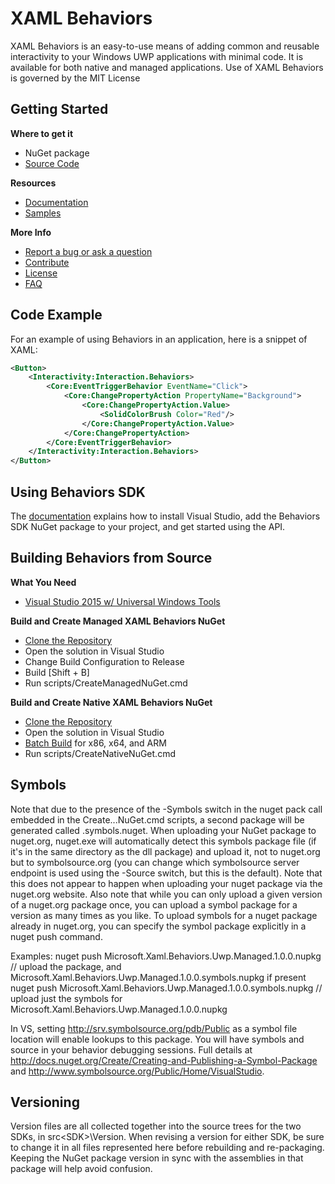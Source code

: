 # **XAML Behaviors**
XAML Behaviors is an easy-to-use means of adding common and reusable interactivity to your Windows UWP applications with minimal code. It is available for both native and managed applications. Use of XAML Behaviors is governed by the MIT License

Getting Started
-------------------
 **Where to get it**

 - NuGet package
 - [Source Code](https://github.com/Microsoft/XamlBehaviors)

**Resources**

 - [Documentation](https://github.com/Microsoft/XamlBehaviors/wiki)
 - [Samples](/samples)

**More Info**

 - [Report a bug or ask a question](https://github.com/Microsoft/XamlBehaviors/issues)
 - [Contribute](https://github.com/Microsoft/XamlBehaviors/blob/master/CONTRIBUTING.md)
 - [License](http://opensource.org/licenses/MIT)
 - [FAQ](https://github.com/Microsoft/XamlBehaviors/blob/master/FAQ.md)

Code Example
------------
For an example of using Behaviors in an application, here is a snippet of XAML:
```xml
<Button>
	<Interactivity:Interaction.Behaviors>
		<Core:EventTriggerBehavior EventName="Click">
			<Core:ChangePropertyAction PropertyName="Background">
				<Core:ChangePropertyAction.Value>
					<SolidColorBrush Color="Red"/>
				</Core:ChangePropertyAction.Value>
			</Core:ChangePropertyAction>
		</Core:EventTriggerBehavior>
	</Interactivity:Interaction.Behaviors>
</Button>
```
Using Behaviors SDK
-------------------
The [documentation](https://github.com/Microsoft/XamlBehaviors/wiki) explains how to install Visual Studio, add the Behaviors SDK NuGet package to your project, and get started using the API.

Building Behaviors from Source
------------------------------
**What You Need**

 - [Visual Studio 2015 w/ Universal Windows Tools](https://www.visualstudio.com/features/windows-apps-games-vs)
 
**Build and Create Managed XAML Behaviors NuGet**
 
 - [Clone the Repository](https://github.com/Microsoft/XamlBehaviors)
 - Open the solution in Visual Studio
 - Change Build Configuration to Release
 - Build [Shift + B]
 - Run scripts/CreateManagedNuGet.cmd 
 
**Build and Create Native XAML Behaviors NuGet**
 
 - [Clone the Repository](https://github.com/Microsoft/XamlBehaviors)
 - Open the solution in Visual Studio
 - [Batch Build](https://msdn.microsoft.com/en-us/library/169az28z(v=vs.90).aspx) for x86, x64, and ARM
 - Run scripts/CreateNativeNuGet.cmd 

Symbols
-------

Note that due to the presence of the -Symbols switch in the nuget pack call embedded in the Create...NuGet.cmd scripts, a second package will be generated called <package name>.symbols.nuget. When uploading your NuGet package to nuget.org, nuget.exe will automatically detect this symbols package file (if it's in the same directory as the dll package) and upload it, not to nuget.org but to symbolsource.org (you can change which symbolsource server endpoint is used using the -Source switch, but this is the default). Note that this does not appear to happen when uploading your nuget package via the nuget.org website. Also note that while you can only upload a given version of a nuget.org package once, you can upload a symbol package for a version as many times as you like. To upload symbols for a nuget package already in nuget.org, you can specify the symbol package explicitly in a nuget push <package> command.

Examples:
nuget push Microsoft.Xaml.Behaviors.Uwp.Managed.1.0.0.nupkg              // upload the package, and Microsoft.Xaml.Behaviors.Uwp.Managed.1.0.0.symbols.nupkg if present
nuget push Microsoft.Xaml.Behaviors.Uwp.Managed.1.0.0.symbols.nupkg      // upload just the symbols for Microsoft.Xaml.Behaviors.Uwp.Managed.1.0.0.nupkg

In VS, setting http://srv.symbolsource.org/pdb/Public as a symbol file location will enable lookups to this package. You will have symbols and source in your behavior debugging sessions. Full details at http://docs.nuget.org/Create/Creating-and-Publishing-a-Symbol-Package and http://www.symbolsource.org/Public/Home/VisualStudio.

Versioning
----------

Version files are all collected together into the source trees for the two SDKs, in src\<SDK>\Version. When revising a version for either SDK, be sure to change it in all files represented here before rebuilding and re-packaging. Keeping the NuGet package version in sync with the assemblies in that package will help avoid confusion.